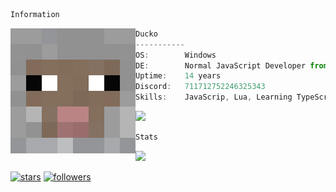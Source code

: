 ```bash
Information
```

<img src="SHEEP.png" align="left" width=200>

```ts
Ducko
-----------
OS:        Windows
DE:        Normal JavaScript Developer from Denmark
Uptime:    14 years
Discord:   711712752246325343
Skills:    JavaScrip, Lua, Learning TypeScript
```
<p align="left">
  <a href="https://discord.com/users/711712752246325343">
    <img src="https://discord.c99.nl/widget/theme-4/711712752246325343.png"/>
  </a>
</p>
  
```bash
Stats
```

<a href="https://github.com/DuckoDas/">
  <img src="https://komarev.com/ghpvc/?username=DuckoDas&color=5865f2&style=for-the-badge">
</a>

[![stars](https://img.shields.io/github/stars/DuckoDas?color=5865f2&label=stars&style=for-the-badge)](https://github.com/DuckoDas/)
[![followers](https://img.shields.io/github/followers/DuckoDas?color=5865f2&style=for-the-badge)](https://github.com/DuckoDas/)
